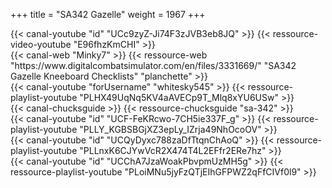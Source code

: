 +++
title = "SA342 Gazelle"
weight = 1967
+++

<div class="contenu"> <!-- Erik Scott //-->
{{< canal-youtube "id" "UCc9zyZ-Ji74F3zJVB3eb8JQ" >}}
{{< ressource-video-youtube "E96fhzKmCHI" >}}
</div>

<div class="contenu de_qualite"> <!-- Minky7 //-->
{{< canal-web "Minky7" >}}
{{< ressource-web "https://www.digitalcombatsimulator.com/en/files/3331669/" "SA342 Gazelle Kneeboard Checklists" "planchette" >}}
</div>

<div class="contenu"> <!-- 131st Death Vipers //-->
{{< canal-youtube "forUsername" "whitesky545" >}}
{{< ressource-playlist-youtube "PLHX49UqNq5KV4aAVECp9T_Mlq8xYU6USw" >}}
</div>

<div class="contenu"> <!-- Chuck's guide //-->
{{< canal-chucksguide >}}
{{< ressource-chucksguide "sa-342" >}}
</div>

<div class="contenu"> <!-- Deephack //-->
{{< canal-youtube "id" "UCF-FeKRcwo-7CH5ie337F_g" >}}
{{< ressource-playlist-youtube "PLLY_KGBSBGjXZ3epLy_IZrja49NhOcoOV" >}}
</div>

<div class="contenu"> <!-- Heinlein //-->
{{< canal-youtube "id" "UCQyDyxc788zaDfTtqnChAoQ" >}}
{{< ressource-playlist-youtube "PLLnxK6CJYwVcR2X474T4L2EFfr2ERe7hz" >}}
</div>

<div class="contenu"> <!-- Bunyap Sims //-->
{{< canal-youtube "id" "UCChA7JzaWoakPbvpmUzMH5g" >}}
{{< ressource-playlist-youtube "PLoiMNu5jyFzQTjEIhGFPWZ2qFfCIVf0l9" >}}
</div>


